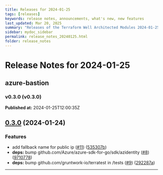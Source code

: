 ```yaml
---
title: Releases for 2024-01-25
tags: [releases]
keywords: release notes, announcements, what's new, new features
last_updated: Mar 20, 2025
summary: "Releases of the Terraform Well Architected Modules 2024-01-25"
sidebar: mydoc_sidebar
permalink: release_notes_20240125.html
folder: release_notes
---
```


# Release Notes for 2024-01-25

## azure-bastion
### v0.3.0 (v0.3.0)
**Published at:** 2024-01-25T12:00:35Z

## [0.3.0](https://github.com/CloudNationHQ/terraform-azure-bastion/compare/v0.2.0...v0.3.0) (2024-01-24)


### Features

* add fallback name for public ip ([#11](https://github.com/CloudNationHQ/terraform-azure-bastion/issues/11)) ([535307b](https://github.com/CloudNationHQ/terraform-azure-bastion/commit/535307bf3229ab27bcad7e3ce89f477230bd1e41))
* **deps:** bump github.com/Azure/azure-sdk-for-go/sdk/azidentity ([#8](https://github.com/CloudNationHQ/terraform-azure-bastion/issues/8)) ([9710778](https://github.com/CloudNationHQ/terraform-azure-bastion/commit/97107789709fb0f9ed6386e95c9e4c1eb41e8e04))
* **deps:** bump github.com/gruntwork-io/terratest in /tests ([#9](https://github.com/CloudNationHQ/terraform-azure-bastion/issues/9)) ([292287a](https://github.com/CloudNationHQ/terraform-azure-bastion/commit/292287a7b53ec5e4e0726ef441ff49ec04e7cfb1))

---

